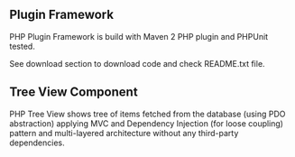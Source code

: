 ## Plugin Framework ##

PHP Plugin Framework is build with Maven 2 PHP plugin and PHPUnit tested.

See download section to download code and check README.txt file.


## Tree View Component ##

PHP Tree View shows tree of items fetched from the database (using PDO abstraction) applying MVC and Dependency Injection (for loose coupling) pattern and multi-layered architecture without any third-party dependencies.